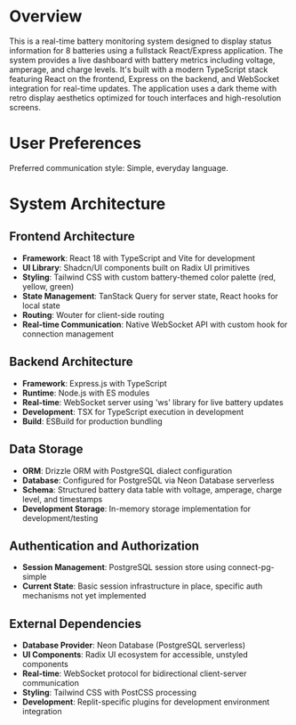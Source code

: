 # Overview

This is a real-time battery monitoring system designed to display status information for 8 batteries using a fullstack React/Express application. The system provides a live dashboard with battery metrics including voltage, amperage, and charge levels. It's built with a modern TypeScript stack featuring React on the frontend, Express on the backend, and WebSocket integration for real-time updates. The application uses a dark theme with retro display aesthetics optimized for touch interfaces and high-resolution screens.

# User Preferences

Preferred communication style: Simple, everyday language.
#
# System Architecture

## Frontend Architecture
- **Framework**: React 18 with TypeScript and Vite for development
- **UI Library**: Shadcn/UI components built on Radix UI primitives
- **Styling**: Tailwind CSS with custom battery-themed color palette (red, yellow, green)
- **State Management**: TanStack Query for server state, React hooks for local state
- **Routing**: Wouter for client-side routing
- **Real-time Communication**: Native WebSocket API with custom hook for connection management

## Backend Architecture
- **Framework**: Express.js with TypeScript
- **Runtime**: Node.js with ES modules
- **Real-time**: WebSocket server using 'ws' library for live battery updates
- **Development**: TSX for TypeScript execution in development
- **Build**: ESBuild for production bundling

## Data Storage
- **ORM**: Drizzle ORM with PostgreSQL dialect configuration
- **Database**: Configured for PostgreSQL via Neon Database serverless
- **Schema**: Structured battery data table with voltage, amperage, charge level, and timestamps
- **Development Storage**: In-memory storage implementation for development/testing

## Authentication and Authorization
- **Session Management**: PostgreSQL session store using connect-pg-simple
- **Current State**: Basic session infrastructure in place, specific auth mechanisms not yet implemented

## External Dependencies
- **Database Provider**: Neon Database (PostgreSQL serverless)
- **UI Components**: Radix UI ecosystem for accessible, unstyled components
- **Real-time**: WebSocket protocol for bidirectional client-server communication
- **Styling**: Tailwind CSS with PostCSS processing
- **Development**: Replit-specific plugins for development environment integration